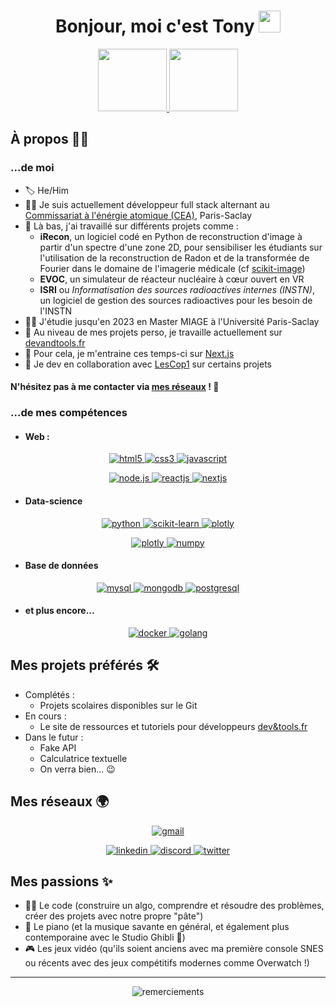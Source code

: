 <h1 align="center">Bonjour, moi c'est Tony <img src="https://media.giphy.com/media/hvRJCLFzcasrR4ia7z/giphy.gif" width="35"></h1>

<p align="center">
  <a href="https://www.cea.fr/">
    <img src="https://upload.wikimedia.org/wikipedia/commons/thumb/9/91/CEA_logo_nouveau.svg/1255px-CEA_logo_nouveau.svg.png" width=110 height=100>
  </a>
  <a href="https://instn.cea.fr/">
    <img src="https://www.ifp-school.com/sites/ifp-school.com/files/telechargements/images/partenaires/INSTN_logo.jpg" width=110 height=100>
  </a>
</p>

## À propos 🙋‍♂️

### ...de moi

- 🏷️ He/Him
- 👨‍💼 Je suis actuellement développeur full stack alternant au [Commissariat à l'énérgie atomique (CEA)](https://www.cea.fr/), Paris-Saclay
- 🧱 Là bas, j'ai travaillé sur différents projets comme :
  - **iRecon**, un logiciel codé en Python de reconstruction d'image à partir d'un spectre d'une zone 2D, pour sensibiliser les étudiants sur l'utilisation de la reconstruction de Radon et de la transformée de Fourier dans le domaine de l'imagerie médicale (cf [scikit-image](https://scikit-image.org/docs/dev/auto_examples/transform/plot_radon_transform.html))
  - **EVOC**, un simulateur de réacteur nucléaire à cœur ouvert en VR
  - **ISRI** ou *Informatisation des sources radioactives internes (INSTN)*, un logiciel de gestion des sources radioactives pour les besoin de l'INSTN
- 👨‍🎓 J'étudie jusqu'en 2023 en Master MIAGE à l'Université Paris-Saclay
- 🔭 Au niveau de mes projets perso, je travaille actuellement sur [devandtools.fr](https://devandtools.fr)
- 🌱 Pour cela, je m'entraine ces temps-ci sur [Next.js](https://nextjs.org)
- 👯 Je dev en collaboration avec [LesCop1](https://github.com/Les-Cop1) sur certains projets

#### N'hésitez pas à me contacter via [mes réseaux](#mes-réseaux-) ! 📨

### ...de mes compétences
- #### Web :
<p align="center">
   <a href="https://developer.mozilla.org/fr/docs/Glossary/HTML5">
    <img src="https://img.shields.io/badge/HTML5-e34f26?style=for-the-badge&logo=html5&labelColor=black" alt="html5">
  </a>
  <a href="https://developer.mozilla.org/fr/docs/Web/CSS">
    <img src="https://img.shields.io/badge/CSS3-0362fc?style=for-the-badge&logo=css3&labelColor=black" alt="css3">
  </a>
  <a href="https://developer.mozilla.org/fr/docs/Web/JavaScript">
    <img src="https://img.shields.io/badge/javascript-f7e018?style=for-the-badge&logo=javascript&labelColor=black" alt="javascript">
  </a>
</p>
<p align="center">
  <a href="https://nodejs.org/fr/">
    <img src="https://img.shields.io/badge/node.js-141414?style=for-the-badge&logo=nodedotjs&labelColor=black" alt="node.js">
  </a>
  <a href="https://fr.reactjs.org/">
    <img src="https://img.shields.io/badge/REACT-61dafb?style=for-the-badge&logo=react&labelColor=black" alt="reactjs">
  </a>
  <a href="https://nextjs.org/">
    <img src="https://img.shields.io/badge/NEXT.JS-fff?style=for-the-badge&logo=nextdotjs&labelColor=black" alt="nextjs">
  </a>
</p>

- #### Data-science
<p align="center">
   <a href="https://www.python.org/">
    <img src="https://img.shields.io/badge/PYTHON-f7c93d?style=for-the-badge&logo=python&labelColor=black" alt="python">
  </a>
  <a href="https://scikit-image.org/">
    <img src="https://img.shields.io/badge/SCIKIT-97ca4c?style=for-the-badge&logo=scikit-learn&labelColor=black" alt="scikit-learn">
  </a>
  <a href="https://plotly.com/">
    <img src="https://img.shields.io/badge/PLOTLY-3f4f75?style=for-the-badge&logo=plotly&labelColor=black" alt="plotly">
  </a>
</p>
<p align="center">
  <a href="https://pandas.pydata.org/">
    <img src="https://img.shields.io/badge/PANDAS-130654?style=for-the-badge&logo=pandas&labelColor=black" alt="plotly">
  </a>
  <a href="https://numpy.org/">
    <img src="https://img.shields.io/badge/NUMPY-013243?style=for-the-badge&logo=numpy&labelColor=black" alt="numpy">
  </a>
</p>

- #### Base de données
<p align="center">
   <a href="https://www.mysql.com/fr/">
    <img src="https://img.shields.io/badge/MYSQL-f29111?style=for-the-badge&logo=mysql&labelColor=black" alt="mysql">
  </a>
  <a href="https://www.mongodb.com/fr-fr">
    <img src="https://img.shields.io/badge/MONGODB-47a248?style=for-the-badge&logo=mongodb&labelColor=black" alt="mongodb">
  </a>
  <a href="https://www.postgresql.org/">
    <img src="https://img.shields.io/badge/POSTGRESQL-4169E1?style=for-the-badge&logo=postgresql&labelColor=black" alt="postgresql">
  </a>
</p>

- #### et plus encore...
<p align="center">
   <a href="https://www.docker.com/">
    <img src="https://img.shields.io/badge/DOCKER-2496ed?style=for-the-badge&logo=docker&labelColor=black" alt="docker">
  </a>
  <a href="https://go.dev/">
    <img src="https://img.shields.io/badge/GOLANG-79d4fd?style=for-the-badge&logo=goland&labelColor=black&logoColor=79d4fd" alt="golang">
  </a>
</p>


## Mes projets préférés 🛠️
- Complétés :
  - Projets scolaires disponibles sur le Git
- En cours :
  - Le site de ressources et tutoriels pour développeurs [dev&tools.fr](devandtools.fr)
- Dans le futur :
  - Fake API
  - Calculatrice textuelle
  - On verra bien... 😉


## Mes réseaux 🌍

<p align="center">
  <a href="mailto:tonybionda.univ@gmail.com">
    <img src="https://img.shields.io/badge/tonybionda.univ@gmail.com-32a350?style=for-the-badge&logo=gmail&labelColor=f3b604" alt="gmail">
  </a>
</p>

<p align="center">
  <a href="https://www.linkedin.com/in/tonybionda/">
    <img src="https://img.shields.io/badge/LinkedIn-0a66c2?style=for-the-badge&logo=linkedin&labelColor=0a66c2" alt="linkedin">
  </a>
  <a href="#">
    <img src="https://img.shields.io/badge/Discord-1c1b29?style=for-the-badge&logo=discord&labelColor=1c1b29" alt="discord">
  </a>
  <a href="#">
    <img src="https://img.shields.io/badge/Twitter-1da1f2?style=for-the-badge&logo=twitter&labelColor=1da1f2&logoColor=white" alt="twitter">
  </a>
</p>

## Mes passions ✨
- 👨‍💻 Le code (construire un algo, comprendre et résoudre des problèmes, créer des projets avec notre propre "pâte")
- 🎹 Le piano (et la musique savante en général, et également plus contemporaine avec le Studio Ghibli 🤩)
- 🎮 Les jeux vidéo (qu'ils soient anciens avec ma première console SNES ou récents avec des jeux compétitifs modernes comme Overwatch !)

---

<div align="center">
<img src="https://readme-typing-svg.herokuapp.com?font=Fira+Code&duration=4000&color=c9d1d9&multiline=true&width=550&height=75&lines=const+greetings+%3D+%22Merci+d'avoir+lu+ma+bio%22;%2F%2F+%F0%9F%98%89" alt="remerciements">
</div>
